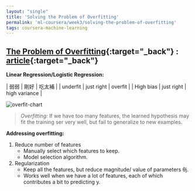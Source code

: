 ```yaml
---
layout: "single"
title: 'Solving the Problem of Overfitting'
permalink: 'ml-coursera/week3/solving-the-problem-of-overfitting'
tags: coursera-machine-learning
---
```


## [The Problem of Overfitting](https://www.coursera.org/learn/machine-learning/lecture/ACpTQ/the-problem-of-overfitting){:target="_back"} : [article](https://www.coursera.org/learn/machine-learning/supplement/VTe37/the-problem-of-overfitting){:target="_back"}


__Linear Regression/Logistic Regression:__

|   弱弱   |    剛好    |  吃太補  |
| underfit | just right | overfit |
| High bias |  just right | high variance  |


![overfit-chart][overfitting]

> *Overfitting:* If we have too many features, the learned hypothesis may fit the training ser very well, but fail to generalize to new examples.

__Addressing overfitting:__
1. Reduce number of features
   - Manually select which features to keep.
   - Model selection algorithm.
2. Regularization
   - Keep all the features, but reduce magnitude/ value of parameters θj.
   - Works well when we have a lot of features, each of which contributes a bit to predicting y.

   
    
[overfitting]: https://i.imgur.com/fMTYhcE.jpg